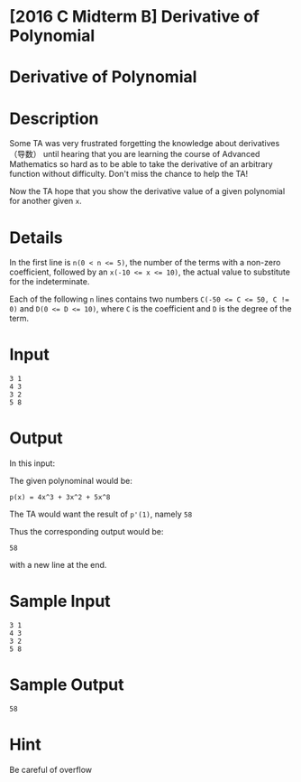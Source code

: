 # [2016 C Midterm B] Derivative of Polynomial

# Derivative of Polynomial

# Description

Some TA was very frustrated forgetting the knowledge about derivatives（导数） until hearing that you are learning the course of Advanced Mathematics so hard as to be able to take the derivative of an arbitrary function without difficulty. Don't miss the chance to help the TA!

Now the TA hope that you show the derivative value of a given polynomial for another given ``x``.

# Details

In the first line is ``n(0 < n <= 5)``, the number of the terms with a non-zero coefficient, followed by an ``x(-10 <= x <= 10)``, the actual value to substitute for the indeterminate.

Each of the following ``n`` lines contains two numbers ``C(-50 <= C <= 50, C != 0)`` and ``D(0 <= D <= 10)``, where ``C`` is the coefficient and ``D`` is the degree of the term.


# Input
```
3 1
4 3
3 2
5 8

```

# Output

In this input:

The given polynominal would be:

``p(x) = 4x^3 + 3x^2 + 5x^8``


The TA would want the result of ``p'(1)``, namely ``58``

Thus the corresponding output would be:

```
58

```
with a new line at the end.

# Sample Input

```
3 1
4 3
3 2
5 8

```

# Sample Output

```
58

```

# Hint
Be careful of overflow